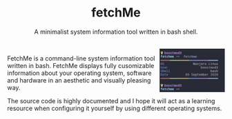 <h1 align="center">fetchMe</h1>

<p align="center">A minimalist system information tool written in bash shell.</p><br>

<img src="https://github.com/nolimitcarter/fetchme/blob/master/pics/image0.jpg" width="30%" align="right">

FetchMe is a command-line system information tool written
in bash. FetchMe displays fully cusomizable information 
about your operating system, software and hardware in an 
aesthetic and visually pleasing way.

The source code is highly documented and I hope it will
act as a learning resource when configuring it yourself
by using different operating systems.

